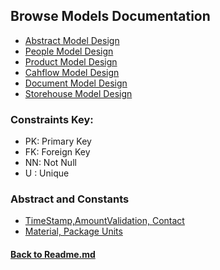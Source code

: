 ## Browse Models Documentation
- [Abstract Model Design](/backend/apps/tools/docs/Models.md)
- [People Model Design](/backend/apps/people/docs/Models.md)
- [Product Model Design](/backend/apps/product/docs/Models.md)
- [Cahflow Model Design](/backend/apps/cashflow/docs/Models.md)
- [Document Model Design]()
- [Storehouse Model Design]()


### Constraints Key:
- PK: Primary Key
- FK: Foreign Key
- NN: Not Null
- U : Unique

### Abstract and Constants
* [TimeStamp,AmountValidation, Contact](/backend/apps/tools/docs/Models.md) 
* [Material, Package Units](/backend/apps/tools/docs/ChoiceFields.md) 


#### [Back to Readme.md](/Readme.md) 